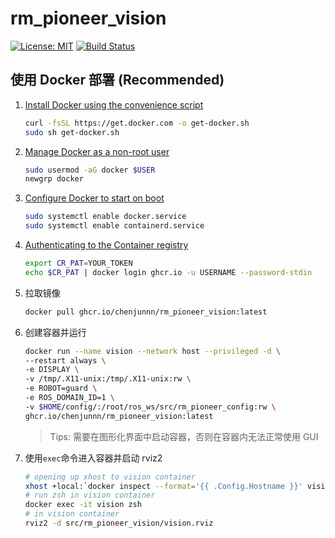 # rm_pioneer_vision

[![License: MIT](https://img.shields.io/badge/License-MIT-blue.svg)](https://opensource.org/licenses/MIT)
[![Build Status](https://github.com/chenjunnn/rm_pioneer_vision/actions/workflows/ci.yml/badge.svg)](https://github.com/chenjunnn/rm_pioneer_vision/actions/workflows/ci.yml)

## 使用 Docker 部署 (Recommended)

1. [Install Docker using the convenience script](https://docs.docker.com/engine/install/ubuntu/#install-using-the-convenience-script)

    ```bash
    curl -fsSL https://get.docker.com -o get-docker.sh
    sudo sh get-docker.sh
    ```

2. [Manage Docker as a non-root user](https://docs.docker.com/engine/install/linux-postinstall/#manage-docker-as-a-non-root-user)

    ```bash
    sudo usermod -aG docker $USER
    newgrp docker 
    ```

3. [Configure Docker to start on boot](https://docs.docker.com/engine/install/linux-postinstall/#configure-docker-to-start-on-boot)

    ```bash
    sudo systemctl enable docker.service
    sudo systemctl enable containerd.service
    ```

5. [Authenticating to the Container registry](https://docs.github.com/en/packages/working-with-a-github-packages-registry/working-with-the-container-registry#authenticating-to-the-container-registry)

    ```bash
    export CR_PAT=YOUR_TOKEN
    echo $CR_PAT | docker login ghcr.io -u USERNAME --password-stdin
    ```

3. 拉取镜像

    ```bash
    docker pull ghcr.io/chenjunnn/rm_pioneer_vision:latest
    ```

4. 创建容器并运行
  
    ```bash
    docker run --name vision --network host --privileged -d \
    --restart always \
    -e DISPLAY \
    -v /tmp/.X11-unix:/tmp/.X11-unix:rw \
    -e ROBOT=guard \
    -e ROS_DOMAIN_ID=1 \
    -v $HOME/config/:/root/ros_ws/src/rm_pioneer_config:rw \
    ghcr.io/chenjunnn/rm_pioneer_vision:latest
    ```
    > Tips: 需要在图形化界面中启动容器，否则在容器内无法正常使用 GUI

5. 使用`exec`命令进入容器并启动 rviz2

    ```bash
    # opening up xhost to vision container
    xhost +local:`docker inspect --format='{{ .Config.Hostname }}' vision`
    # run zsh in vision container
    docker exec -it vision zsh
    # in vision container
    rviz2 -d src/rm_pioneer_vision/vision.rviz
    ```
    
